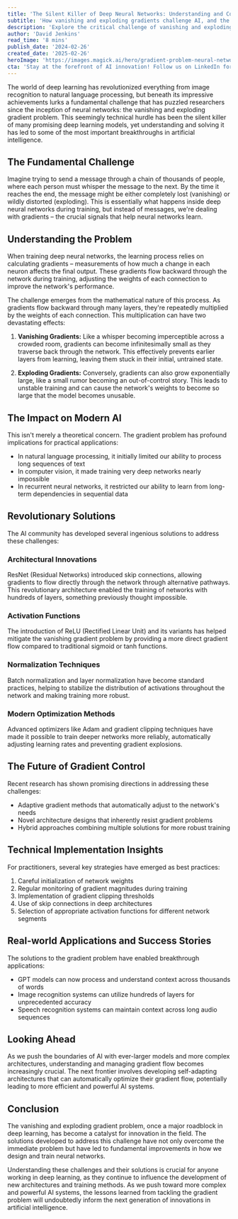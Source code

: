 ```yaml
---
title: 'The Silent Killer of Deep Neural Networks: Understanding and Conquering the Gradient Problem'
subtitle: 'How vanishing and exploding gradients challenge AI, and the innovative solutions transforming deep learning'
description: 'Explore the critical challenge of vanishing and exploding gradients in deep neural networks - a fundamental problem that has shaped modern AI development. Learn how innovative solutions like ResNet, ReLU, and advanced optimization methods have transformed deep learning, enabling breakthrough applications in natural language processing, computer vision, and beyond.'
author: 'David Jenkins'
read_time: '8 mins'
publish_date: '2024-02-26'
created_date: '2025-02-26'
heroImage: 'https://images.magick.ai/hero/gradient-problem-neural-networks.jpg'
cta: 'Stay at the forefront of AI innovation! Follow us on LinkedIn for regular insights into cutting-edge developments in deep learning and artificial intelligence.'
---
```


The world of deep learning has revolutionized everything from image recognition to natural language processing, but beneath its impressive achievements lurks a fundamental challenge that has puzzled researchers since the inception of neural networks: the vanishing and exploding gradient problem. This seemingly technical hurdle has been the silent killer of many promising deep learning models, yet understanding and solving it has led to some of the most important breakthroughs in artificial intelligence.

## The Fundamental Challenge

Imagine trying to send a message through a chain of thousands of people, where each person must whisper the message to the next. By the time it reaches the end, the message might be either completely lost (vanishing) or wildly distorted (exploding). This is essentially what happens inside deep neural networks during training, but instead of messages, we're dealing with gradients – the crucial signals that help neural networks learn.

## Understanding the Problem

When training deep neural networks, the learning process relies on calculating gradients – measurements of how much a change in each neuron affects the final output. These gradients flow backward through the network during training, adjusting the weights of each connection to improve the network's performance.

The challenge emerges from the mathematical nature of this process. As gradients flow backward through many layers, they're repeatedly multiplied by the weights of each connection. This multiplication can have two devastating effects:

1. **Vanishing Gradients:** Like a whisper becoming imperceptible across a crowded room, gradients can become infinitesimally small as they traverse back through the network. This effectively prevents earlier layers from learning, leaving them stuck in their initial, untrained state.

2. **Exploding Gradients:** Conversely, gradients can also grow exponentially large, like a small rumor becoming an out-of-control story. This leads to unstable training and can cause the network's weights to become so large that the model becomes unusable.

## The Impact on Modern AI

This isn't merely a theoretical concern. The gradient problem has profound implications for practical applications:

- In natural language processing, it initially limited our ability to process long sequences of text
- In computer vision, it made training very deep networks nearly impossible
- In recurrent neural networks, it restricted our ability to learn from long-term dependencies in sequential data

## Revolutionary Solutions

The AI community has developed several ingenious solutions to address these challenges:

### Architectural Innovations

ResNet (Residual Networks) introduced skip connections, allowing gradients to flow directly through the network through alternative pathways. This revolutionary architecture enabled the training of networks with hundreds of layers, something previously thought impossible.

### Activation Functions

The introduction of ReLU (Rectified Linear Unit) and its variants has helped mitigate the vanishing gradient problem by providing a more direct gradient flow compared to traditional sigmoid or tanh functions.

### Normalization Techniques

Batch normalization and layer normalization have become standard practices, helping to stabilize the distribution of activations throughout the network and making training more robust.

### Modern Optimization Methods

Advanced optimizers like Adam and gradient clipping techniques have made it possible to train deeper networks more reliably, automatically adjusting learning rates and preventing gradient explosions.

## The Future of Gradient Control

Recent research has shown promising directions in addressing these challenges:

- Adaptive gradient methods that automatically adjust to the network's needs
- Novel architecture designs that inherently resist gradient problems
- Hybrid approaches combining multiple solutions for more robust training

## Technical Implementation Insights

For practitioners, several key strategies have emerged as best practices:

1. Careful initialization of network weights
2. Regular monitoring of gradient magnitudes during training
3. Implementation of gradient clipping thresholds
4. Use of skip connections in deep architectures
5. Selection of appropriate activation functions for different network segments

## Real-world Applications and Success Stories

The solutions to the gradient problem have enabled breakthrough applications:

- GPT models can now process and understand context across thousands of words
- Image recognition systems can utilize hundreds of layers for unprecedented accuracy
- Speech recognition systems can maintain context across long audio sequences

## Looking Ahead

As we push the boundaries of AI with ever-larger models and more complex architectures, understanding and managing gradient flow becomes increasingly crucial. The next frontier involves developing self-adapting architectures that can automatically optimize their gradient flow, potentially leading to more efficient and powerful AI systems.

## Conclusion

The vanishing and exploding gradient problem, once a major roadblock in deep learning, has become a catalyst for innovation in the field. The solutions developed to address this challenge have not only overcome the immediate problem but have led to fundamental improvements in how we design and train neural networks.

Understanding these challenges and their solutions is crucial for anyone working in deep learning, as they continue to influence the development of new architectures and training methods. As we push toward more complex and powerful AI systems, the lessons learned from tackling the gradient problem will undoubtedly inform the next generation of innovations in artificial intelligence.